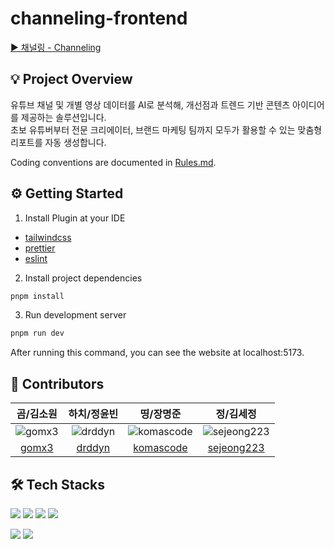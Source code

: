 # channeling-frontend

[▶ 채널링 - Channeling](https://github.com/umc-8th-Channeling)

## 💡 Project Overview

유튜브 채널 및 개별 영상 데이터를 AI로 분석해, 개선점과 트렌드 기반 콘텐츠 아이디어를 제공하는 솔루션입니다.  
초보 유튜버부터 전문 크리에이터, 브랜드 마케팅 팀까지 모두가 활용할 수 있는 맞춤형 리포트를 자동 생성합니다.

Coding conventions are documented in [Rules.md](./Rules.md).

## ⚙️ Getting Started

1. Install Plugin at your IDE

-   [tailwindcss](https://marketplace.visualstudio.com/items?itemName=bradlc.vscode-tailwindcss)
-   [prettier](https://marketplace.visualstudio.com/items?itemName=esbenp.prettier-vscode)
-   [eslint](https://marketplace.visualstudio.com/items?itemName=dbaeumer.vscode-eslint)

2. Install project dependencies

```bash
pnpm install
```

3. Run development server

```bash
pnpm run dev
```

After running this command, you can see the website at localhost:5173.

## 👥 Contributors

|                            곰/김소원                            |                           하치/정윤빈                            |                              띵/장명준                              |                              정/김세정                               |
| :-------------------------------------------------------------: | :--------------------------------------------------------------: | :-----------------------------------------------------------------: | :------------------------------------------------------------------: |
| ![gomx3](https://avatars.githubusercontent.com/u/102126457?v=4) | ![drddyn](https://avatars.githubusercontent.com/u/130227391?v=4) | ![komascode](https://avatars.githubusercontent.com/u/103755402?v=4) | ![sejeong223](https://avatars.githubusercontent.com/u/203520708?v=4) |
|                [gomx3](https://github.com/gomx3)                |               [drddyn](https://github.com/drddyn)                |              [komascode](https://github.com/komascode)              |             [sejeong223](https://github.com/sejeong223)              |

## 🛠️ Tech Stacks

<img src="https://img.shields.io/badge/react-61DAFB?style=for-the-badge&logo=react&logoColor=black" /> <img src="https://img.shields.io/badge/typescript-3178C6?style=for-the-badge&logo=typescript&logoColor=white" /> <img src="https://img.shields.io/badge/vite-646CFF?style=for-the-badge&logo=vite&logoColor=white" /> <img src="https://img.shields.io/badge/tailwindcss-06B6D4?style=for-the-badge&logo=tailwindcss&logoColor=white" />

<img src="https://img.shields.io/badge/zustand-orange?style=for-the-badge&logo=zustand&logoColor=white" /> <img src="https://img.shields.io/badge/Tanstack Query-FF4154?style=for-the-badge&logo=TanstackQuery&logoColor=white">

